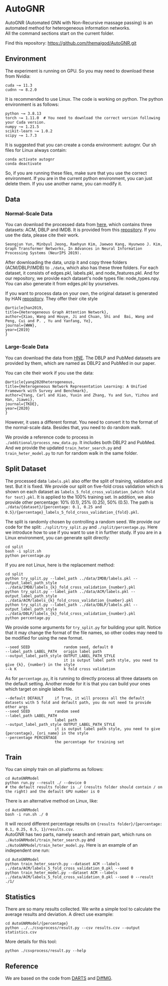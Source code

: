 # AutoGNR
AutoGNR (Automated GNN with Non-Recursive massage passing) is an automated method for heterogeneous information networks.  
All the command sections start on the current folder. 

Find this repository: https://github.com/themaigod/AutoGNR.git

## Environment

The experiment is running on GPU. So you may need to download these from Nvidia:

    cuda ~= 11.3 
    cudnn ~= 8.2.0

It is recommended to use Linux. 
The code is working on python. The python environment is as follows:

    python ~= 3.8.13
    torch ~= 1.11.0  # You need to download the correct version following your Cuda version.
    numpy ~= 1.21.5
    scikit-learn ~= 1.0.2
    scipy ~= 1.7.3

It is suggested that you can create a conda environment: autognr. Our sh files for Linux always contain:
```angular2html
conda activate autognr
conda deactivate
```
So, if you are running these files, make sure that you use the correct environment. If you are in the current 
python environment, you can just delete them. If you use another name, you can modify it.
## Data

### Normal-Scale Data

You can download the processed data from 
[here](https://drive.google.com/file/d/1qOZ3QjqWMIIvWjzrIdRe3EA4iKzPi6S5/view?usp=sharing),
which contains three datasets: ACM, DBLP and IMDB.
It is provided from this [repository](https://github.com/seongjunyun/Graph_Transformer_Networks).
If you use the data, please cite their work.

    Seongjun Yun, Minbyul Jeong, Raehyun Kim, Jaewoo Kang, Hyunwoo J. Kim, Graph Transformer Networks, In Advances in Neural Information Processing Systems (NeurIPS 2019).

After downloading the data, unzip it and copy three folders (ACM/DBLP/IMDB) to `./data`, which also has these three folders.
For each dataset, it consists of edges.pkl, labels.pkl, and node_features.pkl. And for our repository,
we provide each dataset's node types file: node_types.npy. You can also generate it from edges.pkl by yourselves.

If you want to process data on your own, the original dataset is generated by HAN [repository](https://github.com/Jhy1993/HAN).
They offer their cite style

    @article{han2019,
    title={Heterogeneous Graph Attention Network},
    author={Xiao, Wang and Houye, Ji and Chuan, Shi and  Bai, Wang and Peng, Cui and P. , Yu and Yanfang, Ye},
    journal={WWW},
    year={2019}
    }

### Large-Scale Data

You can download the data from [HNE](https://github.com/yangji9181/HNE).
The DBLP and PubMed datasets are provided by them, which are named as DBLP2 and PubMed in our paper.

You can cite their work if you use the data:

    @article{yang2020heterogeneous,
    title={Heterogeneous Network Representation Learning: A Unified Framework with Survey and Benchmark},
    author={Yang, Carl and Xiao, Yuxin and Zhang, Yu and Sun, Yizhou and Han, Jiawei},
    journal={TKDE},
    year={2020}
    }

However, it uses a different format. You need to convert it to the format of the normal-scale data. Besides that,
you need to do random walk. 

We provide a reference code to process in `./additional/process_new_data.py`. It includes both DBLP2 and PubMed.
And we provide the updated `train_heter_search.py` and `train_heter_model.py` to run for random walk in the
same folder.

## Split Dataset

The processed data `labels.pkl` also offer the split of training, validation and test. But it is fixed. We provide 
our split on five-fold cross validation which is shown on each dataset as `labels_5_fold_cross_validation_{which fold for test}.pkl`.
 It is applied to the 100% training set. In addition, we also provide other percentage: 10% (0.1), 25% (0.25), 50% (0.5).
The path is `./data/{dataset}/{percentage: 0.1, 0.25 and 0.5}/{percentage}_labels_5_fold_cross_validation_{fold}.pkl`. 

The split is randomly chosen by controlling a random seed. We provide our code for the split: `./split/try_split.py` and
`./split/percentage.py`. Here we introduce how to use if you want to use it in further study.
If you are in a Linux environment, you 
can generate split directly:
```
cd split
bash -i split.sh
python percentage.py
```
If you are not Linux, here is the replacement method:
```
cd split
python try_split.py --label_path ../data/IMDB/labels.pkl --output_label_path_style ../data/IMDB/labels_{k}_fold_cross_validation_{number}.pkl
python try_split.py --label_path ../data/ACM/labels.pkl --output_label_path_style ../data/ACM/labels_{k}_fold_cross_validation_{number}.pkl
python try_split.py --label_path ../data/DBLP/labels.pkl --output_label_path_style ../data/DBLP/labels_{k}_fold_cross_validation_{number}.pkl
python percentage.py
```

We provide some arguments for `try_split.py` for building your split. Notice that it may change the format
 of the file names, so other codes may need to be modified for using the new format.  

    --seed SEED               random seed, default 0
    --label_path LABEL_PATH   origin label path 
    --output_label_path_style OUTPUT_LABEL_PATH_STYLE
                              it is output label path style, you need to give {k}, {number} in the style
    --k K                     k fold cross validation

As for `percentage.py`, it is running to directly process all three datasets on the default setting. Another mode for it is 
that you can build your ones which target on single labels file.

    --default DEFAULT     if True, it will process all the default datasets with 5 fold and default path, you do not need to provide other args
    --seed SEED           random seed
    --label_path LABEL_PATH
                          label path
    --output_label_path_style OUTPUT_LABEL_PATH_STYLE
                          it is output label path style, you need to give {percentage}, {ori_name} in the style
    --percentage PERCENTAGE
                          the percentage for training set

## Train

You can simply train on all platforms as follows:

    cd AutoGNRModel
    python run.py --result ./ --device 0 
    # the default results folder is ./ (results folder should contain / on the right) and the default GPU number is 0 

There is an alternative method on Linux, like:

    cd AutoGNRModel
    bash -i run.sh ./ 0  

It will record different percentage results on `{results folder}/{percentage: 0.1, 0.25, 0.5, 1}/results.csv`.  
AutoGNR has two parts, namely search and retrain part, which runs on `./AutoGNRModel/train_heter_search.py`
and `./AutoGNRModel/train_heter_model.py`. Here is an example of an independent one run:

    cd AutoGNRModel
    python train_heter_search.py --dataset ACM --labels ../data/ACM/labels_5_fold_cross_validation_0.pkl --seed 0
    python train_heter_model.py --dataset ACM --labels ../data/ACM/labels_5_fold_cross_validation_0.pkl --seed 0 --result ./1/



## Statistics 

There are so many results collected. We write a simple tool to calculate the average results and deviation. A direct 
use example:

    cd AutoGNRModel/{percentage}
    python ../../csvprocess/result.py --csv results.csv --output statistics.csv

More details for this tool:

    python ./csvprocess/result.py --help

## Reference

We are based on the code from [DARTS](https://github.com/quark0/darts) and [DiffMG](https://github.com/AutoML-Research/DiffMG).
